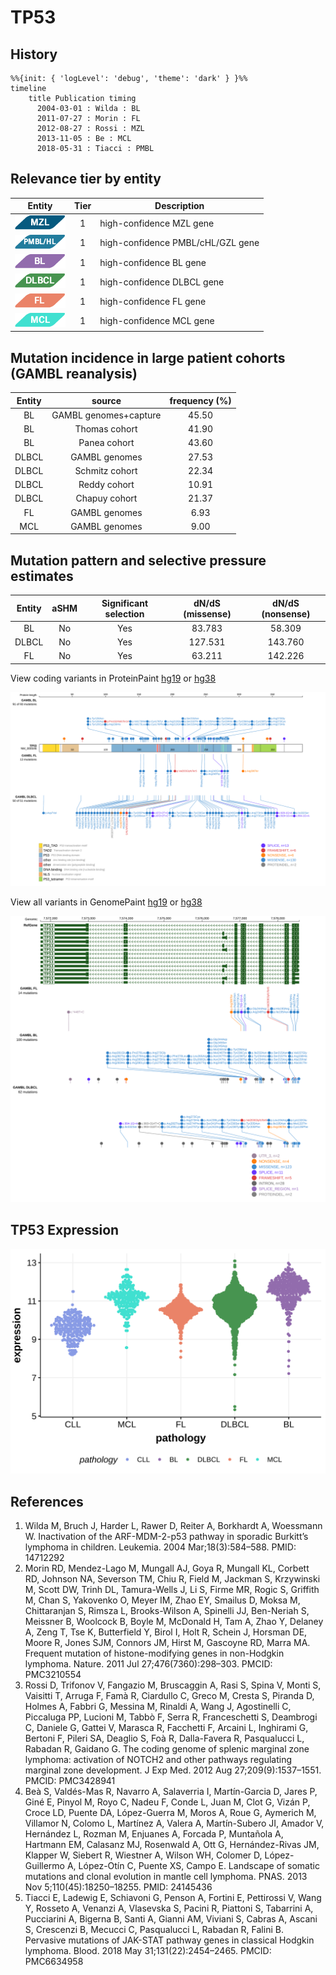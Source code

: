 # TP53

## History

```mermaid
%%{init: { 'logLevel': 'debug', 'theme': 'dark' } }%%
timeline
    title Publication timing
      2004-03-01 : Wilda : BL
      2011-07-27 : Morin : FL
      2012-08-27 : Rossi : MZL
      2013-11-05 : Be : MCL
      2018-05-31 : Tiacci : PMBL
```

## Relevance tier by entity

|Entity|Tier|Description               |
|:------:|:----:|--------------------------|
|![MZL](images/icons/MZL_tier1.png)|1|high-confidence MZL gene|
|![PMBL](images/icons/PMBL_tier1.png)|1|high-confidence PMBL/cHL/GZL gene|
|![BL](images/icons/BL_tier1.png)    |1   |high-confidence BL gene   |
|![DLBCL](images/icons/DLBCL_tier1.png) |1   |high-confidence DLBCL gene|
|![FL](images/icons/FL_tier1.png)    |1   |high-confidence FL gene   |
|![MCL](images/icons/MCL_tier1.png)   |1   |high-confidence MCL gene  |

## Mutation incidence in large patient cohorts (GAMBL reanalysis)

|Entity|source               |frequency (%)|
|:------:|:---------------------:|:-------------:|
|BL    |GAMBL genomes+capture|45.50        |
|BL    |Thomas cohort        |41.90        |
|BL    |Panea cohort         |43.60        |
|DLBCL |GAMBL genomes        |27.53        |
|DLBCL |Schmitz cohort       |22.34        |
|DLBCL |Reddy cohort         |10.91        |
|DLBCL |Chapuy cohort        |21.37        |
|FL    |GAMBL genomes        | 6.93        |
|MCL   |GAMBL genomes        | 9.00        |

## Mutation pattern and selective pressure estimates

|Entity|aSHM|Significant selection|dN/dS (missense)|dN/dS (nonsense)|
|:------:|:----:|:---------------------:|:----------------:|:----------------:|
|BL    |No  |Yes                  | 83.783         | 58.309         |
|DLBCL |No  |Yes                  |127.531         |143.760         |
|FL    |No  |Yes                  | 63.211         |142.226         |



View coding variants in ProteinPaint [hg19](https://morinlab.github.io/LLMPP/GAMBL/TP53_protein.html)  or [hg38](https://morinlab.github.io/LLMPP/GAMBL/TP53_protein_hg38.html)

![](images/proteinpaint/TP53_NM_000546.svg)

View all variants in GenomePaint [hg19](https://morinlab.github.io/LLMPP/GAMBL/TP53.html)  or [hg38](https://morinlab.github.io/LLMPP/GAMBL/TP53_hg38.html)

![](images/proteinpaint/TP53.svg)

## TP53 Expression
![](images/gene_expression/TP53_by_pathology.svg)


<!-- ORIGIN: wildaInactivationARFMDM2p53Pathway2004 -->
<!-- BL: wildaInactivationARFMDM2p53Pathway2004 -->
<!-- FL: morinFrequentMutationHistonemodifying2011 -->
<!-- BL: wildaInactivationARFMDM2p53Pathway2004 -->
<!-- MCL: beaLandscapeSomaticMutations2013 -->
<!-- MZL: rossiCodingGenomeSplenic2012c -->
<!-- PMBL: tiacciPervasiveMutationsJAKSTAT2018b -->

## References
1.  Wilda M, Bruch J, Harder L, Rawer D, Reiter A, Borkhardt A, Woessmann W. Inactivation of the ARF-MDM-2-p53 pathway in sporadic Burkitt’s lymphoma in children. Leukemia. 2004 Mar;18(3):584–588. PMID: 14712292
2.  Morin RD, Mendez-Lago M, Mungall AJ, Goya R, Mungall KL, Corbett RD, Johnson NA, Severson TM, Chiu R, Field M, Jackman S, Krzywinski M, Scott DW, Trinh DL, Tamura-Wells J, Li S, Firme MR, Rogic S, Griffith M, Chan S, Yakovenko O, Meyer IM, Zhao EY, Smailus D, Moksa M, Chittaranjan S, Rimsza L, Brooks-Wilson A, Spinelli JJ, Ben-Neriah S, Meissner B, Woolcock B, Boyle M, McDonald H, Tam A, Zhao Y, Delaney A, Zeng T, Tse K, Butterfield Y, Birol I, Holt R, Schein J, Horsman DE, Moore R, Jones SJM, Connors JM, Hirst M, Gascoyne RD, Marra MA. Frequent mutation of histone-modifying genes in non-Hodgkin lymphoma. Nature. 2011 Jul 27;476(7360):298–303. PMCID: PMC3210554
3.  Rossi D, Trifonov V, Fangazio M, Bruscaggin A, Rasi S, Spina V, Monti S, Vaisitti T, Arruga F, Famà R, Ciardullo C, Greco M, Cresta S, Piranda D, Holmes A, Fabbri G, Messina M, Rinaldi A, Wang J, Agostinelli C, Piccaluga PP, Lucioni M, Tabbò F, Serra R, Franceschetti S, Deambrogi C, Daniele G, Gattei V, Marasca R, Facchetti F, Arcaini L, Inghirami G, Bertoni F, Pileri SA, Deaglio S, Foà R, Dalla-Favera R, Pasqualucci L, Rabadan R, Gaidano G. The coding genome of splenic marginal zone lymphoma: activation of NOTCH2 and other pathways regulating marginal zone development. J Exp Med. 2012 Aug 27;209(9):1537–1551. PMCID: PMC3428941
4.  Beà S, Valdés-Mas R, Navarro A, Salaverria I, Martín-Garcia D, Jares P, Giné E, Pinyol M, Royo C, Nadeu F, Conde L, Juan M, Clot G, Vizán P, Croce LD, Puente DA, López-Guerra M, Moros A, Roue G, Aymerich M, Villamor N, Colomo L, Martínez A, Valera A, Martín-Subero JI, Amador V, Hernández L, Rozman M, Enjuanes A, Forcada P, Muntañola A, Hartmann EM, Calasanz MJ, Rosenwald A, Ott G, Hernández-Rivas JM, Klapper W, Siebert R, Wiestner A, Wilson WH, Colomer D, López-Guillermo A, López-Otín C, Puente XS, Campo E. Landscape of somatic mutations and clonal evolution in mantle cell lymphoma. PNAS. 2013 Nov 5;110(45):18250–18255. PMID: 24145436
5.  Tiacci E, Ladewig E, Schiavoni G, Penson A, Fortini E, Pettirossi V, Wang Y, Rosseto A, Venanzi A, Vlasevska S, Pacini R, Piattoni S, Tabarrini A, Pucciarini A, Bigerna B, Santi A, Gianni AM, Viviani S, Cabras A, Ascani S, Crescenzi B, Mecucci C, Pasqualucci L, Rabadan R, Falini B. Pervasive mutations of JAK-STAT pathway genes in classical Hodgkin lymphoma. Blood. 2018 May 31;131(22):2454–2465. PMCID: PMC6634958
